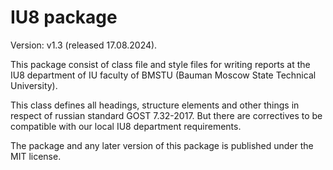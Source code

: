 # IU8 package

Version: v1.3 (released 17.08.2024).

This package consist of class file and style files for writing 
reports at the IU8 department of IU faculty of BMSTU 
(Bauman Moscow State Technical University).

This class defines all headings, structure elements and other things
in respect of russian standard GOST 7.32-2017. But there are 
correctives to be compatible with our local IU8 department
requirements.

The package and any later version of this package is published under the MIT 
license.
